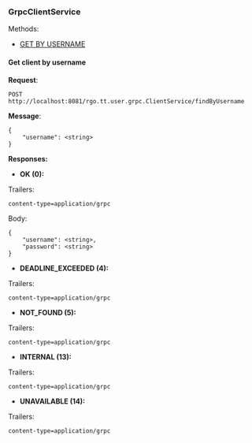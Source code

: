 ### GrpcClientService

Methods:
* [GET BY USERNAME](#get-client-by-username)

#### Get client by username

**Request**:
```grpc request
POST http://localhost:8081/rgo.tt.user.grpc.ClientService/findByUsername
```

**Message**:
```
{
    "username": <string>
}
```

**Responses:**

* **OK (0):**

Trailers:
```
content-type=application/grpc
```

Body:
```
{
    "username": <string>,
    "password": <string>
}
```

* **DEADLINE_EXCEEDED (4):**

Trailers:
```
content-type=application/grpc
```

* **NOT_FOUND (5):**

Trailers:
```
content-type=application/grpc
```

* **INTERNAL (13):**

Trailers:
```
content-type=application/grpc
```

* **UNAVAILABLE (14):**

Trailers:
```
content-type=application/grpc
```